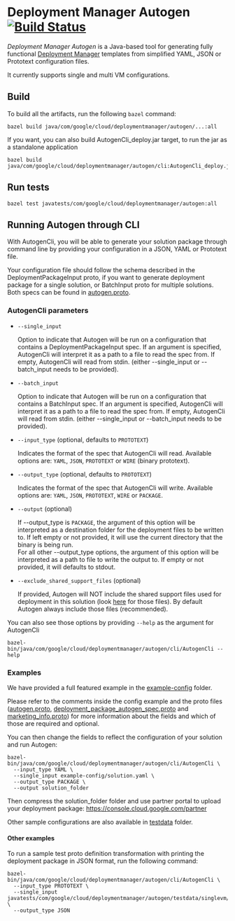 # Deployment Manager Autogen [![Build Status](https://travis-ci.com/GoogleCloudPlatform/deploymentmanager-autogen.svg?branch=master)](https://travis-ci.com/GoogleCloudPlatform/deploymentmanager-autogen)

*Deployment Manager Autogen* is a Java-based tool for generating fully functional [Deployment Manager](https://cloud.google.com/deployment-manager/docs/) templates from simplified YAML, JSON or Prototext configuration files.

It currently supports single and multi VM configurations.

## Build

To build all the artifacts, run the following `bazel` command:

```shell
bazel build java/com/google/cloud/deploymentmanager/autogen/...:all
```

If you want, you can also build AutogenCli_deploy.jar target, to run the jar as a standalone application
```shell
bazel build java/com/google/cloud/deploymentmanager/autogen/cli:AutogenCli_deploy.jar
```

## Run tests

```shell
bazel test javatests/com/google/cloud/deploymentmanager/autogen:all
```

## Running Autogen through CLI

With AutogenCli, you will be able to generate your solution package through command line by providing
your configuration in a JSON, YAML or Prototext file.

Your configuration file should follow the schema described in the DeploymentPackageInput proto, if you want
to generate deployment package for a single solution, or BatchInput proto for multiple solutions. Both specs
can be found in [autogen.proto](java/com/google/cloud/deploymentmanager/autogen/autogen.proto).

### AutogenCli parameters

* `--single_input`

  Option to indicate that Autogen will be run on a configuration that contains a DeploymentPackageInput spec. If an argument is specified, AutogenCli will interpret it as a path to a file to read the spec from. If empty, AutogenCli will read from stdin. (either --single_input or --batch_input needs to be provided).

* `--batch_input`

  Option to indicate that Autogen will be run on a configuration that contains a BatchInput spec. If an argument is specified, AutogenCli will interpret it as a path to a file to read the spec from. If empty, AutogenCli will read from stdin. (either --single_input or --batch_input needs to be provided).

* `--input_type` (optional, defaults to `PROTOTEXT`)

  Indicates the format of the spec that AutogenCli will read. Available options are: `YAML`, `JSON`, `PROTOTEXT` or `WIRE` (binary prototext).

* `--output_type` (optional, defaults to `PROTOTEXT`)

  Indicates the format of the spec that AutogenCli will write. Available options are: `YAML`, `JSON`, `PROTOTEXT`, `WIRE` or `PACKAGE`.

* `--output` (optional)

  If --output_type is `PACKAGE`, the argument of this option will be interpreted as a destination folder for the deployment files to be written to. If left empty or not provided, it will use the current directory that the binary is being run.\
  For all other --output_type options, the argument of this option will be interpreted as a path to file to write the output to. If empty or not provided, it will defaults to stdout.

* `--exclude_shared_support_files` (optional)

  If provided, Autogen will NOT include the shared support files used for deployment in this solution (look [here](java/com/google/cloud/deploymentmanager/autogen/templates/sharedsupport/common) for those files). By default Autogen always include those files (recommended).

You can also see those options by providing `--help` as the argument for AutogenCli

```shell
bazel-bin/java/com/google/cloud/deploymentmanager/autogen/cli/AutogenCli --help
```

### Examples

We have provided a full featured example in the [example-config](example-config/) folder.

Please refer to the comments inside the config example and the proto files ([autogen.proto](java/com/google/cloud/deploymentmanager/autogen/autogen.proto), [deployment_package_autogen_spec.proto](java/com/google/cloud/deploymentmanager/autogen/deployment_package_autogen_spec.proto) and [marketing_info.proto](java/com/google/cloud/deploymentmanager/autogen/marketing_info.proto)) for more information about the fields and which of those are required and optional.

You can then change the fields to reflect the configuration of your solution and run Autogen:

```shell
bazel-bin/java/com/google/cloud/deploymentmanager/autogen/cli/AutogenCli \
  --input_type YAML \
  --single_input example-config/solution.yaml \
  --output_type PACKAGE \
  --output solution_folder
```

Then compress the solution_folder folder and use partner portal to upload your deployment package: https://console.cloud.google.com/partner

Other sample configurations are also available in [testdata](javatests/com/google/cloud/deploymentmanager/autogen/testdata) folder.

#### Other examples

To run a sample test proto definition transformation with printing the deployment package in JSON
format, run the following command:

```shell
bazel-bin/java/com/google/cloud/deploymentmanager/autogen/cli/AutogenCli \
  --input_type PROTOTEXT \
  --single_input javatests/com/google/cloud/deploymentmanager/autogen/testdata/singlevm/full_features/input.prototext \
  --output_type JSON
```
